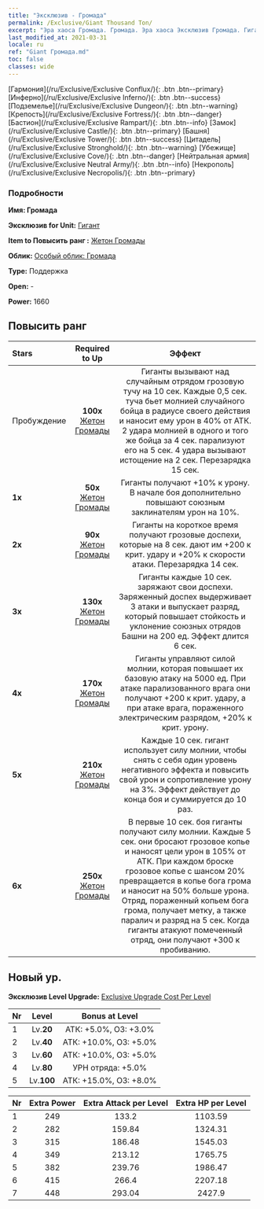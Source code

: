 ```yaml
---
title: "Эксклюзив - Громада"
permalink: /Exclusive/Giant Thousand Ton/
excerpt: "Эра хаоса Громада. Громада. Эра хаоса Эксклюзив Громада. Гигант Эксклюзив."
last_modified_at: 2021-03-31
locale: ru
ref: "Giant Громада.md"
toc: false
classes: wide
---
```

 [Гармония](/ru/Exclusive/Exclusive Conflux/){: .btn .btn--primary} [Инферно](/ru/Exclusive/Exclusive Inferno/){: .btn .btn--success} [Подземелье](/ru/Exclusive/Exclusive Dungeon/){: .btn .btn--warning} [Крепость](/ru/Exclusive/Exclusive Fortress/){: .btn .btn--danger} [Бастион](/ru/Exclusive/Exclusive Rampart/){: .btn .btn--info} [Замок](/ru/Exclusive/Exclusive Castle/){: .btn .btn--primary} [Башня](/ru/Exclusive/Exclusive Tower/){: .btn .btn--success} [Цитадель](/ru/Exclusive/Exclusive Stronghold/){: .btn .btn--warning} [Убежище](/ru/Exclusive/Exclusive Cove/){: .btn .btn--danger} [Нейтральная армия](/ru/Exclusive/Exclusive Neutral Army/){: .btn .btn--info} [Некрополь](/ru/Exclusive/Exclusive Necropolis/){: .btn .btn--primary} 

### Подробности
 **Имя: Громада** 

 **Эксклюзив for Unit:** [Гигант](/ru/units/Giant/) 

 **Item to Повысить ранг :** [Жетон Громады](/ru/Items/con_988/)

 **Облик:** [Особый облик: Громада](/ru/Items/con_656/)

 **Type:** Поддержка

 **Open:** -

 **Power:** 1660

## Повысить ранг 

  |     Stars    |  Required to Up | Эффект |
  |:-------------|:---------------:|:---------------:|
  |  Пробуждение  | **100x** [Жетон Громады](/ru/Items/con_988/) | Гиганты вызывают над случайным отрядом грозовую тучу на 10 сек. Каждые 0,5 сек. туча бьет молнией случайного бойца в радиусе своего действия и наносит ему урон в 40% от АТК. 2 удара молнией в одного и того же бойца за 4 сек. парализуют его на 5 сек. 4 удара вызывают истощение на 2 сек. Перезарядка 15 сек. |
  | **1x** <i class="fas fa-star"/> | **50x** [Жетон Громады](/ru/Items/con_988/) | Гиганты получают +10% к урону. В начале боя дополнительно повышают союзным заклинателям урон на 10%. |
  | **2x** <i class="fas fa-star"/> | **90x** [Жетон Громады](/ru/Items/con_988/) | Гиганты на короткое время получают грозовые доспехи, которые на 8 сек. дают им +200 к крит. удару и +20% к скорости атаки. Перезарядка 14 сек. |
  | **3x** <i class="fas fa-star"/> | **130x** [Жетон Громады](/ru/Items/con_988/) | Гиганты каждые 10 сек. заряжают свои доспехи. Заряженный доспех выдерживает 3 атаки и выпускает разряд, который повышает стойкость и уклонение союзных отрядов Башни на 200 ед. Эффект длится 6 сек. |
  | **4x** <i class="fas fa-star"/> | **170x** [Жетон Громады](/ru/Items/con_988/) | Гиганты управляют силой молнии, которая повышает их базовую атаку на 5000 ед. При атаке парализованного врага они получают +200 к крит. удару, а при атаке врага, пораженного электрическим разрядом, +20% к крит. урону. |
  | **5x** <i class="fas fa-star"/> | **210x** [Жетон Громады](/ru/Items/con_988/) | Каждые 10 сек. гигант использует силу молнии, чтобы снять с себя один уровень негативного эффекта и повысить свой урон и сопротивление урону на 3%. Эффект действует до конца боя и суммируется до 10 раз. |
  | **6x** <i class="fas fa-star"/> | **250x** [Жетон Громады](/ru/Items/con_988/) | В первые 10 сек. боя гиганты получают силу молнии. Каждые 5 сек. они бросают грозовое копье и наносят цели урон в 105% от АТК. При каждом броске грозовое копье с шансом 20% превращается в копье бога грома и наносит на 50% больше урона. Отряд, пораженный копьем бога грома, получает метку, а также паралич и разряд на 5 сек. Когда гиганты атакуют помеченный отряд, они получают +300 к пробиванию. |


## Новый ур.
 **Эксклюзив Level Upgrade:** [Exclusive Upgrade Cost Per Level](/Exclusive/ExclusiveUpgradeCostPerLevel/)

  |  Nr  |   Level  | Bonus at Level |
  |:-----|:--------:|:--------------:|
  | 1 | Lv.**20** | АТК: +5.0%, ОЗ: +3.0% |
  | 2 | Lv.**40** | АТК: +10.0%, ОЗ: +5.0% |
  | 3 | Lv.**60** | АТК: +10.0%, ОЗ: +5.0% |
  | 4 | Lv.**80** | УРН отряда: +5.0% |
  | 5 | Lv.**100** | АТК: +15.0%, ОЗ: +8.0% |


  |  Nr  |  Extra Power | Extra Attack per Level | Extra HP per Level |
  |:-----|:--------:|:--------:|:--------:|
  | 1 | 249 | 133.2 | 1103.59 |
  | 2 | 282 | 159.84 | 1324.31 |
  | 3 | 315 | 186.48 | 1545.03 |
  | 4 | 349 | 213.12 | 1765.75 |
  | 5 | 382 | 239.76 | 1986.47 |
  | 6 | 415 | 266.4 | 2207.18 |
  | 7 | 448 | 293.04 | 2427.9 |


